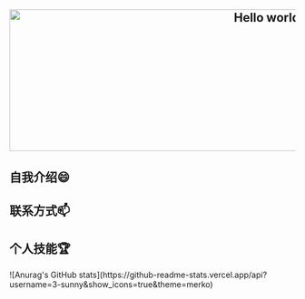 <html>  
<h2 align="center">
<a href="https://postimg.cc/hQTmxBnn">
<img border="0" src="https://i.postimg.cc/WzfwBNfd/0-B392-CF9-E08-DB688-C9-B618412-C167966.jpg" alt="Hello world,I'm Sunny" width="1000" height="250"></a>
</h2>  
<h2>自我介绍😄</h2>  
<h2>联系方式📫</h2>
<h2>个人技能🏆</h2>  
<p>![Anurag's GitHub stats](https://github-readme-stats.vercel.app/api?username=3-sunny&show_icons=true&theme=merko)</p>  
</html>
 
